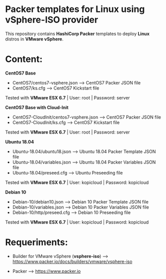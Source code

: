 # Packer templates for Linux using vSphere-ISO provider

This repository contains **HashiCorp Packer** templates to deploy **Linux** distros in **VMware vSphere**. 

# Content: #

**CentOS7 Base**

* CentOS7/centos7-vsphere.json --> CentOS7 Packer JSON file
* CentOS7/ks.cfg --> CentOS7 Kickstart file

Tested with **VMware ESX 6.7** | User: root | Password: server

**CentOS7 Base with Cloud-Init**

* CentOS7-CloudInit/centos7-vsphere.json --> CentOS7 Packer JSON file
* CentOS7-CloudInit/ks.cfg --> CentOS7 Kickstart file

Tested with **VMware ESX 6.7** | User: root | Password: server

**Ubuntu 18.04**

* Ubuntu-18.04/ubuntu18.json --> Ubuntu 18.04 Packer Template JSON file
* Ubuntu-18.04/variables.json --> Ubuntu 18.04 Packer Variables JSON file
* Ubuntu-18.04/preseed.cfg --> Ubuntu Preseeding file

Tested with **VMware ESX 6.7** | User: kopicloud | Password: kopicloud

**Debian 10**

* Debian-10/debian10.json --> Debian 10 Packer Template JSON file
* Debian-10/variables.json --> Debian 10 Packer Variables JSON file
* Debian-10/http/preseed.cfg --> Debian 10 Preseeding file

Tested with **VMware ESX 6.7** | User: kopicloud | Password: kopicloud

# Requeriments: #

* Builder for VMware vSphere (**vsphere-iso**) --> https://www.packer.io/docs/builders/vmware/vsphere-iso

* Packer --> https://www.packer.io


